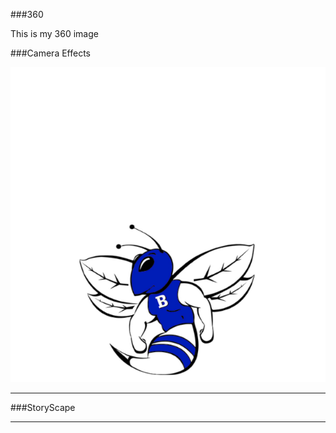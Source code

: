 ###360

This is my 360 image

<script src="//360.vizor.io/scripts/embed.js" data-vizorurl="https://360.vizor.io/embed/v/noar" ></script>


###Camera Effects

![filter](hornet.png?raw=true "Optional Title")

***

###StoryScape

<script src="/scripts/embed.js" data-vizorurl="https://patches.vizor.io/embed/bqualls/horse" ></script>

***








